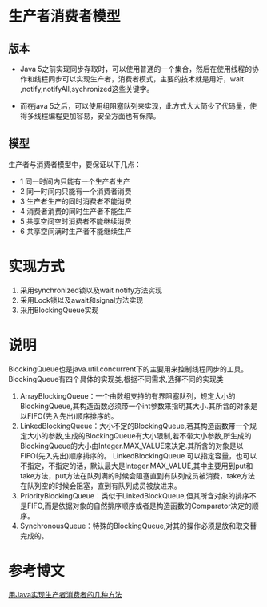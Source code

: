 
# 生产者消费者模型

## 版本
* Java 5之前实现同步存取时，可以使用普通的一个集合，然后在使用线程的协作和线程同步可以实现生产者，消费者模式，主要的技术就是用好，wait ,notify,notifyAll,sychronized这些关键字。

* 而在java 5之后，可以使用组阻塞队列来实现，此方式大大简少了代码量，使得多线程编程更加容易，安全方面也有保障。 

## 模型
生产者与消费者模型中，要保证以下几点：
 
* 1 同一时间内只能有一个生产者生产
* 2 同一时间内只能有一个消费者消费
* 3 生产者生产的同时消费者不能消费
* 4 消费者消费的同时生产者不能生产
* 5 共享空间空时消费者不能继续消费
* 6 共享空间满时生产者不能继续生产
 
 
 
# 实现方式
1. 采用synchronized锁以及wait notify方法实现
2. 采用Lock锁以及await和signal方法实现
3. 采用BlockingQueue实现


# 说明
BlockingQueue也是java.util.concurrent下的主要用来控制线程同步的工具。
BlockingQueue有四个具体的实现类,根据不同需求,选择不同的实现类

1. ArrayBlockingQueue：一个由数组支持的有界阻塞队列，规定大小的BlockingQueue,其构造函数必须带一个int参数来指明其大小.其所含的对象是以FIFO(先入先出)顺序排序的。
2. LinkedBlockingQueue：大小不定的BlockingQueue,若其构造函数带一个规定大小的参数,生成的BlockingQueue有大小限制,若不带大小参数,所生成的BlockingQueue的大小由Integer.MAX_VALUE来决定.其所含的对象是以FIFO(先入先出)顺序排序的。
LinkedBlockingQueue 可以指定容量，也可以不指定，不指定的话，默认最大是Integer.MAX_VALUE,其中主要用到put和take方法，put方法在队列满的时候会阻塞直到有队列成员被消费，take方法在队列空的时候会阻塞，直到有队列成员被放进来。
3. PriorityBlockingQueue：类似于LinkedBlockQueue,但其所含对象的排序不是FIFO,而是依据对象的自然排序顺序或者是构造函数的Comparator决定的顺序。
4. SynchronousQueue：特殊的BlockingQueue,对其的操作必须是放和取交替完成的。

# 参考博文
[用Java实现生产者消费者的几种方法](https://zhuanlan.zhihu.com/p/20300609)



